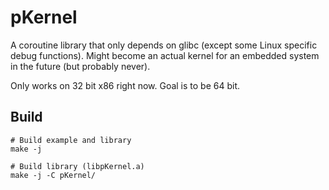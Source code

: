 # pKernel
A coroutine library that only depends on glibc (except some Linux specific debug functions). Might become an actual kernel for an embedded system in the future (but probably never).

Only works on 32 bit x86 right now. Goal is to be 64 bit.

## Build
```
# Build example and library
make -j

# Build library (libpKernel.a)
make -j -C pKernel/
```
